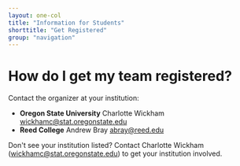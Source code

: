 ```yaml
---
layout: one-col
title: "Information for Students"
shorttitle: "Get Registered"
group: "navigation"
---
```

  
# How do I get my team registered?
  
Contact the organizer at your institution:
  
  * **Oregon State University** Charlotte Wickham [wickhamc@stat.oregonstate.edu](mailto:wickhamc@stat.oregonstate.edu)
  * **Reed College** Andrew Bray [abray@reed.edu](mailto:abray@reed.edu) 
  
Don't see your institution listed?  Contact Charlotte Wickham ([wickhamc@stat.oregonstate.edu](mailto:wickhamc@stat.oregonstate.edu)) to get your institution involved.